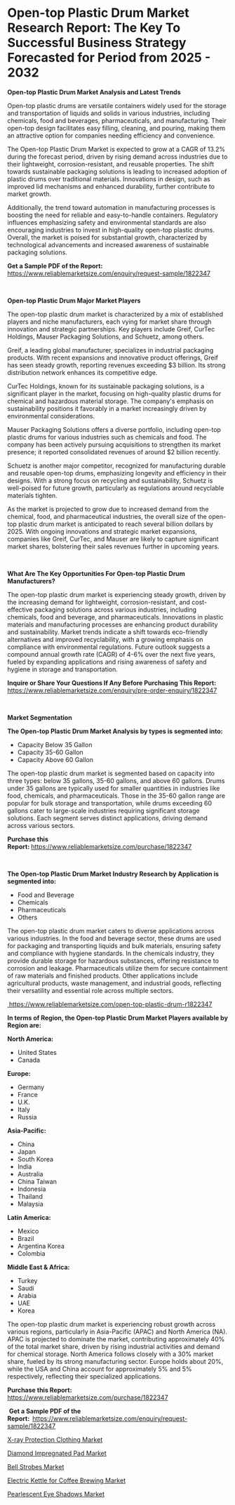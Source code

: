 <p><h1>Open-top Plastic Drum Market Research Report: The Key To Successful Business Strategy Forecasted for Period from 2025 - 2032</h1></p><p><strong>Open-top Plastic Drum Market Analysis and Latest Trends</strong></p>
<p><p>Open-top plastic drums are versatile containers widely used for the storage and transportation of liquids and solids in various industries, including chemicals, food and beverages, pharmaceuticals, and manufacturing. Their open-top design facilitates easy filling, cleaning, and pouring, making them an attractive option for companies needing efficiency and convenience.</p><p>The Open-top Plastic Drum Market is expected to grow at a CAGR of 13.2% during the forecast period, driven by rising demand across industries due to their lightweight, corrosion-resistant, and reusable properties. The shift towards sustainable packaging solutions is leading to increased adoption of plastic drums over traditional materials. Innovations in design, such as improved lid mechanisms and enhanced durability, further contribute to market growth.</p><p>Additionally, the trend toward automation in manufacturing processes is boosting the need for reliable and easy-to-handle containers. Regulatory influences emphasizing safety and environmental standards are also encouraging industries to invest in high-quality open-top plastic drums. Overall, the market is poised for substantial growth, characterized by technological advancements and increased awareness of sustainable packaging solutions.</p></p>
<p><strong>Get a Sample PDF of the Report:&nbsp;</strong> <a href="https://www.reliablemarketsize.com/enquiry/request-sample/1822347?utm_campaign=1836&utm_medium=2&utm_source=Github&utm_content=ia&utm_term=05042025&utm_id=open-top-plastic-drum">https://www.reliablemarketsize.com/enquiry/request-sample/1822347</a></p>
<p>&nbsp;</p>
<p><strong>Open-top Plastic Drum Major Market Players</strong></p>
<p><p>The open-top plastic drum market is characterized by a mix of established players and niche manufacturers, each vying for market share through innovation and strategic partnerships. Key players include Greif, CurTec Holdings, Mauser Packaging Solutions, and Schuetz, among others.</p><p>Greif, a leading global manufacturer, specializes in industrial packaging products. With recent expansions and innovative product offerings, Greif has seen steady growth, reporting revenues exceeding $3 billion. Its strong distribution network enhances its competitive edge.</p><p>CurTec Holdings, known for its sustainable packaging solutions, is a significant player in the market, focusing on high-quality plastic drums for chemical and hazardous material storage. The company's emphasis on sustainability positions it favorably in a market increasingly driven by environmental considerations.</p><p>Mauser Packaging Solutions offers a diverse portfolio, including open-top plastic drums for various industries such as chemicals and food. The company has been actively pursuing acquisitions to strengthen its market presence; it reported consolidated revenues of around $2 billion recently.</p><p>Schuetz is another major competitor, recognized for manufacturing durable and reusable open-top drums, emphasizing longevity and efficiency in their designs. With a strong focus on recycling and sustainability, Schuetz is well-poised for future growth, particularly as regulations around recyclable materials tighten.</p><p>As the market is projected to grow due to increased demand from the chemical, food, and pharmaceutical industries, the overall size of the open-top plastic drum market is anticipated to reach several billion dollars by 2025. With ongoing innovations and strategic market expansions, companies like Greif, CurTec, and Mauser are likely to capture significant market shares, bolstering their sales revenues further in upcoming years.</p></p>
<p>&nbsp;</p>
<p><strong>What Are The Key Opportunities For Open-top Plastic Drum Manufacturers?</strong></p>
<p><p>The open-top plastic drum market is experiencing steady growth, driven by the increasing demand for lightweight, corrosion-resistant, and cost-effective packaging solutions across various industries, including chemicals, food and beverage, and pharmaceuticals. Innovations in plastic materials and manufacturing processes are enhancing product durability and sustainability. Market trends indicate a shift towards eco-friendly alternatives and improved recyclability, with a growing emphasis on compliance with environmental regulations. Future outlook suggests a compound annual growth rate (CAGR) of 4-6% over the next five years, fueled by expanding applications and rising awareness of safety and hygiene in storage and transportation.</p></p>
<p><strong>Inquire or Share Your Questions If Any Before Purchasing This Report:</strong> <a href="https://www.reliablemarketsize.com/enquiry/pre-order-enquiry/1822347?utm_campaign=1836&utm_medium=2&utm_source=Github&utm_content=ia&utm_term=05042025&utm_id=open-top-plastic-drum">https://www.reliablemarketsize.com/enquiry/pre-order-enquiry/1822347</a></p>
<p>&nbsp;</p>
<p><strong>Market Segmentation</strong></p>
<p><strong>The Open-top Plastic Drum Market Analysis by types is segmented into:</strong></p>
<p><ul><li>Capacity Below 35 Gallon</li><li>Capacity 35-60 Gallon</li><li>Capacity Above 60 Gallon</li></ul></p>
<p><p>The open-top plastic drum market is segmented based on capacity into three types: below 35 gallons, 35-60 gallons, and above 60 gallons. Drums under 35 gallons are typically used for smaller quantities in industries like food, chemicals, and pharmaceuticals. Those in the 35-60 gallon range are popular for bulk storage and transportation, while drums exceeding 60 gallons cater to large-scale industries requiring significant storage solutions. Each segment serves distinct applications, driving demand across various sectors.</p></p>
<p><strong>Purchase this Report:&nbsp;</strong><a href="https://www.reliablemarketsize.com/purchase/1822347?utm_campaign=1836&utm_medium=2&utm_source=Github&utm_content=ia&utm_term=05042025&utm_id=open-top-plastic-drum">https://www.reliablemarketsize.com/purchase/1822347</a></p>
<p>&nbsp;</p>
<p><strong>The Open-top Plastic Drum Market Industry Research by Application is segmented into:</strong></p>
<p><ul><li>Food and Beverage</li><li>Chemicals</li><li>Pharmaceuticals</li><li>Others</li></ul></p>
<p><p>The open-top plastic drum market caters to diverse applications across various industries. In the food and beverage sector, these drums are used for packaging and transporting liquids and bulk materials, ensuring safety and compliance with hygiene standards. In the chemicals industry, they provide durable storage for hazardous substances, offering resistance to corrosion and leakage. Pharmaceuticals utilize them for secure containment of raw materials and finished products. Other applications include agricultural products, waste management, and industrial goods, reflecting their versatility and essential role across multiple sectors.</p></p>
<p><a href="https://www.reliablemarketsize.com/open-top-plastic-drum-r1822347?utm_campaign=1836&utm_medium=2&utm_source=Github&utm_content=ia&utm_term=05042025&utm_id=open-top-plastic-drum">&nbsp;https://www.reliablemarketsize.com/open-top-plastic-drum-r1822347</a></p>
<p><strong>In terms of Region, the Open-top Plastic Drum Market Players available by Region are:</strong></p>
<p>
    <p> <strong> North America: </strong>
        <ul>
            <li>United States</li>
            <li>Canada</li>
        </ul>
        </p> 
    <p> <strong> Europe: </strong>
        <ul>
            <li>Germany</li>
            <li>France</li>
            <li>U.K.</li>
            <li>Italy</li>
            <li>Russia</li>
        </ul>
        </p> 
    <p> <strong> Asia-Pacific: </strong>
        <ul>
            <li>China</li>
            <li>Japan</li>
            <li>South Korea</li>
            <li>India</li>
            <li>Australia</li>
            <li>China Taiwan</li>
            <li>Indonesia</li>
            <li>Thailand</li>
            <li>Malaysia</li>
        </ul>
        </p> 
    <p> <strong> Latin America: </strong>
        <ul>
            <li>Mexico</li>
            <li>Brazil</li>
            <li>Argentina Korea</li>
            <li>Colombia</li>
        </ul>
        </p> 
    <p> <strong> Middle East & Africa: </strong>
        <ul>
            <li>Turkey</li>
            <li>Saudi</li>
            <li>Arabia</li>
            <li>UAE</li>
            <li>Korea</li>
        </ul>
    </p>
    </p>
<p><p>The open-top plastic drum market is experiencing robust growth across various regions, particularly in Asia-Pacific (APAC) and North America (NA). APAC is projected to dominate the market, contributing approximately 40% of the total market share, driven by rising industrial activities and demand for chemical storage. North America follows closely with a 30% market share, fueled by its strong manufacturing sector. Europe holds about 20%, while the USA and China account for approximately 5% and 5% respectively, reflecting their specialized applications.</p></p>
<p><strong>Purchase this Report: </strong><a href="https://www.reliablemarketsize.com/purchase/1822347?utm_campaign=1836&utm_medium=2&utm_source=Github&utm_content=ia&utm_term=05042025&utm_id=open-top-plastic-drum">https://www.reliablemarketsize.com/purchase/1822347</a></p>
<p>&nbsp;<strong>Get a Sample PDF of the Report:&nbsp;&nbsp;</strong><a href="https://www.reliablemarketsize.com/enquiry/request-sample/1822347?utm_campaign=1836&utm_medium=2&utm_source=Github&utm_content=ia&utm_term=05042025&utm_id=open-top-plastic-drum">https://www.reliablemarketsize.com/enquiry/request-sample/1822347</a></p>
<p><strong></strong></p>
<p><p><a href="https://github.com/thatejanet4y/Market-Research-Report-List-1/blob/main/x-ray-protection-clothing-market.md?utm_campaign=1836&utm_medium=2&utm_source=Github&utm_content=ia&utm_term=05042025&utm_id=open-top-plastic-drum">X-ray Protection Clothing Market</a></p><p><a href="https://github.com/langolaskark/Market-Research-Report-List-1/blob/main/diamond-impregnated-pad-market.md?utm_campaign=1836&utm_medium=2&utm_source=Github&utm_content=ia&utm_term=05042025&utm_id=open-top-plastic-drum">Diamond Impregnated Pad Market</a></p><p><a href="https://github.com/arneslullapq/Market-Research-Report-List-1/blob/main/bell-strobes-market.md?utm_campaign=1836&utm_medium=2&utm_source=Github&utm_content=ia&utm_term=05042025&utm_id=open-top-plastic-drum">Bell Strobes Market</a></p><p><a href="https://github.com/arocasanzib6/Market-Research-Report-List-1/blob/main/electric-kettle-for-coffee-brewing-market.md?utm_campaign=1836&utm_medium=2&utm_source=Github&utm_content=ia&utm_term=05042025&utm_id=open-top-plastic-drum">Electric Kettle for Coffee Brewing Market</a></p><p><a href="https://github.com/mabutironaldo/Market-Research-Report-List-7/blob/main/pearlescent-eye-shadows-market.md?utm_campaign=1836&utm_medium=2&utm_source=Github&utm_content=ia&utm_term=05042025&utm_id=open-top-plastic-drum">Pearlescent Eye Shadows Market</a></p></p>